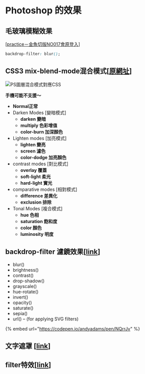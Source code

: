 # Photoshop 的效果

## 毛玻璃模糊效果

\[[practice－金魚切版NO017會原登入](https://codepen.io/ch-zhuchu/pen/OJydGKb)\]

```css
backdrop-filter: blur();
```

## CSS3 mix-blend-mode混合模式\[[原網址](https://www.minwt.com/webdesign-dev/css/12699.html)\]

![PS&#x5716;&#x5C64;&#x6DF7;&#x5408;&#x6A21;&#x5F0F;&#x5C0D;&#x61C9;CSS](https://photo.minwt.com/img/Content/CSS/css3-mix-blend-mode/blend1.png)

**手機可能不支援～**

* **Normal正常**
* Darken Modes \[變暗模式\]
  * **darken 變暗**
  * **multiply 色彩增值**
  * **color-burn 加深顏色**
* Lighten modes \[加亮模式\]
  * **lighten 變亮**
  * **screen 濾色**
  * **color-dodge 加亮顏色**
* contrast modes \[對比模式\]
  * **overlay 覆蓋**
  * **soft-light 柔光**
  * **hard-light 實光**
* comparative modes \[相對模式\]
  * **difference 差異化**
  * **exclusion 排除**
* Tonal Modes \[複合模式\]
  * **hue 色相**
  * **saturation 飽和度**
  * **color 顏色**
  * **luminosity 明度**

## backdrop-filter 濾鏡效果\[[link](https://css-tricks.com/almanac/properties/b/backdrop-filter/)\]

* blur\(\)
* brightness\(\)
* contrast\(\)
* drop-shadow\(\)
* grayscale\(\)
* hue-rotate\(\)
* invert\(\)
* opacity\(\)
* saturate\(\)
* sepia\(\)
* url\(\) – \(for applying SVG filters\)

{% embed url="https://codepen.io/andyadams/pen/NQrrJv" %}

## 文字遮罩 \[[link](https://w3c.hexschool.com/blog/9f36ba96)\]

## filter特效\[[link](https://www.w3schools.com/howto/howto_css_image_effects.asp)\]




